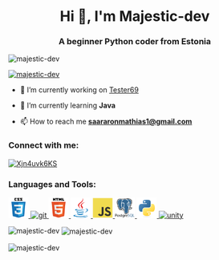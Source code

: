 <h1 align="center">Hi 👋, I'm Majestic-dev</h1>
<h3 align="center">A beginner Python coder from Estonia</h3>

<p align="left"> <img src="https://komarev.com/ghpvc/?username=majestic-dev&label=Profile%20views&color=0e75b6&style=flat" alt="majestic-dev" /> </p>

<p align="left"> <a href="https://github.com/ryo-ma/github-profile-trophy"><img src="https://github-profile-trophy.vercel.app/?username=majestic-dev" alt="majestic-dev" /></a> </p>

- 🔭 I’m currently working on [Tester69](https://github.com/Majestic-dev/Tester69)

- 🌱 I’m currently learning **Java**

- 📫 How to reach me **saararonmathias1@gmail.com**

<h3 align="left">Connect with me:</h3>
<p align="left">
<a href="https://discord.gg/Xjn4uvk6KS" target="blank"><img align="center" src="https://raw.githubusercontent.com/rahuldkjain/github-profile-readme-generator/master/src/images/icons/Social/discord.svg" alt="Xjn4uvk6KS" height="30" width="40" /></a>
</p>

<h3 align="left">Languages and Tools:</h3>
<p align="left"> <a href="https://www.w3schools.com/css/" target="_blank" rel="noreferrer"> <img src="https://raw.githubusercontent.com/devicons/devicon/master/icons/css3/css3-original-wordmark.svg" alt="css3" width="40" height="40"/> </a> <a href="https://git-scm.com/" target="_blank" rel="noreferrer"> <img src="https://www.vectorlogo.zone/logos/git-scm/git-scm-icon.svg" alt="git" width="40" height="40"/> </a> <a href="https://www.w3.org/html/" target="_blank" rel="noreferrer"> <img src="https://raw.githubusercontent.com/devicons/devicon/master/icons/html5/html5-original-wordmark.svg" alt="html5" width="40" height="40"/> </a> <a href="https://www.java.com" target="_blank" rel="noreferrer"> <img src="https://raw.githubusercontent.com/devicons/devicon/master/icons/java/java-original.svg" alt="java" width="40" height="40"/> </a> <a href="https://developer.mozilla.org/en-US/docs/Web/JavaScript" target="_blank" rel="noreferrer"> <img src="https://raw.githubusercontent.com/devicons/devicon/master/icons/javascript/javascript-original.svg" alt="javascript" width="40" height="40"/> </a> <a href="https://www.postgresql.org" target="_blank" rel="noreferrer"> <img src="https://raw.githubusercontent.com/devicons/devicon/master/icons/postgresql/postgresql-original-wordmark.svg" alt="postgresql" width="40" height="40"/> </a> <a href="https://www.python.org" target="_blank" rel="noreferrer"> <img src="https://raw.githubusercontent.com/devicons/devicon/master/icons/python/python-original.svg" alt="python" width="40" height="40"/> </a> <a href="https://unity.com/" target="_blank" rel="noreferrer"> <img src="https://www.vectorlogo.zone/logos/unity3d/unity3d-icon.svg" alt="unity" width="40" height="40"/> </a> </p>

<p><img align="left" src="https://github-readme-stats.vercel.app/api/top-langs?username=majestic-dev&show_icons=true&theme=dark&hide_border=true&locale=en&layout=compact" alt="majestic-dev" /></p>

<p>&nbsp;<img align="center" src="https://github-readme-stats.vercel.app/api?username=majestic-dev&show_icons=true&theme=dark&title_color=000000&bg_color=ffffff&hide_border=true&locale=en" alt="majestic-dev" /></p>

<p><img align="center" src="https://github-readme-streak-stats.herokuapp.com/?user=majestic-dev&" alt="majestic-dev" /></p>
